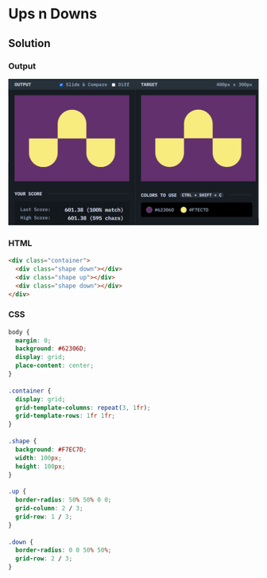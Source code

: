 # Ups n Downs

## Solution
### Output
![output screenshot](./../screenshot/01-04.png)
### HTML
```html
<div class="container">
  <div class="shape down"></div>
  <div class="shape up"></div>
  <div class="shape down"></div>
</div>
```

### CSS
```css
body {
  margin: 0;
  background: #62306D;
  display: grid;
  place-content: center;
}

.container {
  display: grid;
  grid-template-columns: repeat(3, 1fr);
  grid-template-rows: 1fr 1fr;
}

.shape {
  background: #F7EC7D;
  width: 100px;
  height: 100px;
}

.up {
  border-radius: 50% 50% 0 0;
  grid-column: 2 / 3;
  grid-row: 1 / 3;
}

.down {
  border-radius: 0 0 50% 50%;
  grid-row: 2 / 3;
}
```

